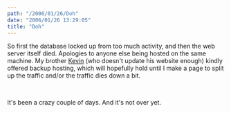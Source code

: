 ```yaml
---
path: "/2006/01/26/Doh" 
date: "2006/01/26 13:29:05" 
title: "Doh" 
---
```

<p>So first the database locked up from too much activity, and then the web server itself died. Apologies to anyone else being hosted on the same machine. My brother <a href="http://sidewalktheory.com/">Kevin</a> (who doesn't update his website enough) kindly offered backup hosting, which will hopefully hold until I make a page to split up the traffic and/or the traffic dies down a bit.</p><br><p>It's been a crazy couple of days. And it's not over yet.</p>